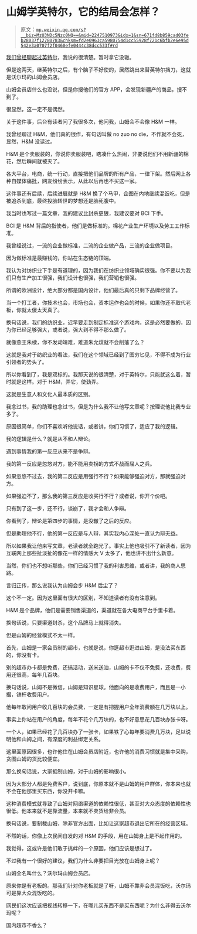 # 山姆学英特尔，它的结局会怎样？

> 原文：[`mp.weixin.qq.com/s?__biz=MzU3NDc5Nzc0NQ==&mid=2247510973&idx=1&sn=671fd8b859cad03feb28037f12780783&chksm=fd2e0963ca5980754d1cc55928f721c6bfb2e6e95d542e3a0707f2f0460efe0444c38dcc533f#rd`](http://mp.weixin.qq.com/s?__biz=MzU3NDc5Nzc0NQ==&mid=2247510973&idx=1&sn=671fd8b859cad03feb28037f12780783&chksm=fd2e0963ca5980754d1cc55928f721c6bfb2e6e95d542e3a0707f2f0460efe0444c38dcc533f#rd)

[我们曾经聊起过英特尔](http://mp.weixin.qq.com/s?__biz=MzU3NDc5Nzc0NQ==&mid=2247510872&idx=1&sn=e63139a344a8ea106bcd7d2931eb4794&chksm=fd2e0986ca598090c68dcc48c73789e03d36919821ab5db114313b4a7fcfa6822bb002404d9c&scene=21#wechat_redirect)，我说的很清楚。暂时拿它没辙。 

但是这两天，继英特尔之后，有个脑子不好使的，居然跳出来替英特尔挡刀，这就是沃尔玛的山姆会员店。 

山姆会员店什么也没说，但是你搜他们的官方 APP，会发现新疆产的商品，搜不到了。 

很显然，这一定不是偶然。 

关于这件事，后台有读者问了我很多次，他问我，山姆会不会像 H&M 一样。 

我曾经聊过 H&M，他们真的很作，有句话叫做 no zuo no die，不作就不会死，显然，H&M 没读过。 

H&M 是个卖服装的，你说你卖服装吧，瞎凑什么热闹，非要说他们不用新疆的棉花，然后瞬间就被灭了。 

各大平台，电商，统一行动，直接把他们品牌的所有产品，一律下架。然后网上各种自媒体痛批，网友纷纷表示，从此以后再也不买这一家。

这件事还有后续，后续进展就是 H&M 换了个马甲，企图在内地继续混饭吃，但是被追杀到底，最终投胎转世的梦想还是胎死腹中。 

我当时也写过一篇文章，我的建议比封杀更狠，我建议要对 BCI 下手。 

BCI 是 H&M 背后的指使者，他们是做标准的。棉花产业生产环境以及劳工工作标准。

我曾经说过，一流的企业做标准，二流的企业做产品，三流的企业做项目。

因为做标准是最赚钱的，你站在生态链的顶端。 

我认为对纺织业下手是有道理的，因为我们在纺织业领域确实很强。你不要以为我们只有生产加工很强，我们设计也很强，我们营销也很强。

所谓的欧洲设计，绝大部分都是国内设计，他们最后真的只剩下品牌经营了。

当一个打工者，你技术也会，市场也会，资本运作也会的时候，如果你还不取代老板，你就太傻太天真了。 

换句话说，我们的纺织业，迟早要走到制定标准这个游戏内，这是必然要做的，因为你已经足够强大，或者说，强大到不得不那么做了。 

就像燕王朱棣，你不发动靖难，难道朱允炆就不会削藩了么？

这就是我对于纺织业的看法，我们在这个领域已经到了图穷匕见，不得不成为行业引领者的势头了。 

所以你看到了，我是双标的。我那天说的很清楚，对于英特尔，只能就这么着，暂时就是这样。对于 H&M，弄它，使劲弄。

这就是生意人和文化人最本质的区别。 

我念过书，我的助理也念过书，但是为什么我不让他写文章呢？按理说他比我专业多了。 

原因很简单，你们不喜欢听他说话，或者讲，你们习惯了，适应了我的逻辑。

我的逻辑是什么？就是从不和人辩论。

遇到事情我的第一反应从来不是争辩。 

我的第一反应是忽悠对方，能不能用卖拐的方式不战而屈人之兵。

如果忽悠不过去，我的第二反应是用强行不行？如果能够强迫对方，那就强迫对方。

如果强迫不了，那么我的第三反应是收买行不行？或者说，你开个价吧。

只有到了这一步，还不行，谈崩了，我才会和人争辩。

你看到了，辩论是第四步的事情，是没辙了之后的反应。 

但是助理他不行，他的第一反应是与人辩，其实我内心深处一直认为辩无益。

所以如果我让他来写文章，老读者就全跑光了。事实上他也吸引不了新读者，因为互联网上那些扯淡扯的像花一样的情感大 V 太多了，他也讲不出什么新意。

当然，你们也不想听那些，你们已经习惯了我的利害思维，或者讲，我的商人思路。 

言归正传，那么说我认为山姆会步 H&M 后尘了？

这个不一定。因为这里面有很大的区别，不知道读者有没有注意到。

H&M 是个品牌，他们是需要销售渠道的，渠道就在各大电商平台手里卡着。

换句话说，只要渠道封杀，这个品牌马上就得消失。

但是山姆的经营模式不太一样。 

首先，山姆是一家会员制的超市，也就是说，你逛超市逛进山姆，是没法买东西的，你没有卡。

别的超市办卡都是免费，还搞活动，送米送油，山姆的卡不仅不免费，还收费，费用还很高，每年几百块。

换句话说，山姆不是微信，山姆是知识星球。他面向的是收费用户，而且是一小撮，铁杆收费用户。 

他每年敢问用户收几百块的会员费，一定是有把握用户全年消费额在几万块以上。

事实上你站在用户的角度，每年不花个几万块的，也不好意思花几百块办张卡呀。

一个人，如果已经花了几百块办了一张卡，如果铁了心每年要消费几万块，足以说明他和山姆之间，有深度的利益绑定关系。 

这里面原因很多，也许他住在山姆会员店附近，也许他的消费习惯就是集中采购，贪图山姆的货比较便宜。

那么换句话说，大家抵制山姆，对于山姆的影响很小。 

因为大部分人都是免费客户，说到底，你原本就不是山姆的用户群体，你本来也就不会在他那里买东西，你没开卡嘛。 

这种消费模式就导致了山姆对网络渠道的依赖性很低，甚至对大众态度的依赖性也很低。他本来就不是靠流量，本来就不卖货给非会员。

换句话说，要制裁山姆，除非官方出面，比如让这家超市退出它所在的经营区域。

不然的话，你像上次民间自发的对 H&M 的手段，用在山姆身上是不起作用的。 

我觉得，这或许是他们敢于挑衅的一个原因，他们应该是想过了。

不过我有一个很好的建议，我们为什么非要把目光放在山姆身上呢？ 

山姆全名叫什么？沃尔玛山姆会员店。

原来你是有老板的。那我们针对你老板就是了呀，山姆不靠非会员混饭吃，沃尔玛可是靠大众混饭吃的。 

网民们这次应该把视线转移一下，在哪儿买东西不是买东西呢？为什么非得去沃尔玛呢？ 

国内超市不香么？